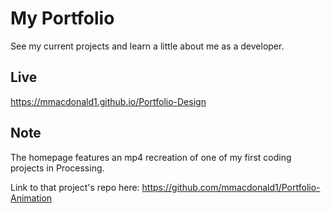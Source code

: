 # My Portfolio

See my current projects and learn a little about me as a developer.

## Live 

https://mmacdonald1.github.io/Portfolio-Design

## Note
 
 The homepage features an mp4 recreation of one of my first coding projects in Processing.
 
 Link to that project's repo here: https://github.com/mmacdonald1/Portfolio-Animation

